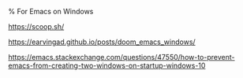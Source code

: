 % For Emacs on Windows

https://scoop.sh/

https://earvingad.github.io/posts/doom_emacs_windows/

https://emacs.stackexchange.com/questions/47550/how-to-prevent-emacs-from-creating-two-windows-on-startup-windows-10
